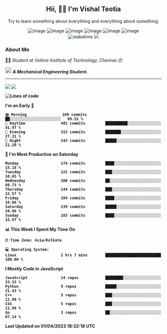<h2 align="center"><b>Hii, 🙋‍♂️ I'm Vishal Teotia</b></h2>
<p align="center">Try to learn something about everything and everything about something.</p>
<div align="center">
  


![image](https://shields.io/badge/django-green?style=for-the-badge&logo=django&logoColor=white)
![image](https://shields.io/badge/go-blue?style=for-the-badge&logo=go&logoColor=white)
![image](https://shields.io/badge/node.js-blue?style=for-the-badge&logo=node.js&logoColor=white)
![image](https://shields.io/badge/express.js-grey?style=for-the-badge&logo=express&logoColor=white)
![image](https://shields.io/badge/mongoDB-yellow?style=for-the-badge&logo=mongodb&logoColor=white)
![image](https://shields.io/badge/sqlite-violet?style=for-the-badge&logo=sqlite&logoColor=white) <br>
![wakatime](https://wakatime.com/badge/user/9b30cd44-c53a-44d5-8ea4-236584d2eaf4.svg?style=for-the-badge) 
![](https://komarev.com/ghpvc/?username=your-github-username&style=for-the-badge)
  
</div>

### About Me
👨‍🎓 <em>Student at Vellore Institute of Technology, Chennai.😊</em>

<img src="https://cdn3d.iconscout.com/3d/premium/thumb/business-deal-3597247-3010227.png" width="20"> <em><b>A Mechanical Engineering Student.</em>

---
<img align="center" src="https://github-readme-streak-stats.herokuapp.com/?user=vashuteotia123&hide_border=true&fire=2389DD&ring=329BDD&theme=dark" />
<img align="center" src="https://github-readme-stats.vercel.app/api?username=vashuteotia123&show_icons=true&theme=dark&count_private=true" />

<!--START_SECTION:waka-->
![Lines of code](https://img.shields.io/badge/From%20Hello%20World%20I%27ve%20Written-2.8%20million%20lines%20of%20code-blue)

**I'm an Early 🐤** 

```text
🌞 Morning                109 commits         ██░░░░░░░░░░░░░░░░░░░░░░░   09.51 % 
🌆 Daytime                481 commits         ██████████░░░░░░░░░░░░░░░   41.97 % 
🌃 Evening                313 commits         ███████░░░░░░░░░░░░░░░░░░   27.31 % 
🌙 Night                  243 commits         █████░░░░░░░░░░░░░░░░░░░░   21.20 % 
```
📅 **I'm Most Productive on Saturday** 

```text
Monday                   174 commits         ████░░░░░░░░░░░░░░░░░░░░░   15.18 % 
Tuesday                  122 commits         ███░░░░░░░░░░░░░░░░░░░░░░   10.65 % 
Wednesday                100 commits         ██░░░░░░░░░░░░░░░░░░░░░░░   08.73 % 
Thursday                 144 commits         ███░░░░░░░░░░░░░░░░░░░░░░   12.57 % 
Friday                   184 commits         ████░░░░░░░░░░░░░░░░░░░░░   16.06 % 
Saturday                 239 commits         █████░░░░░░░░░░░░░░░░░░░░   20.86 % 
Sunday                   183 commits         ████░░░░░░░░░░░░░░░░░░░░░   15.97 % 
```


📊 **This Week I Spent My Time On** 

```text
🕑︎ Time Zone: Asia/Kolkata

💻 Operating System: 
Linux                    2 hrs 7 mins        █████████████████████████   100.00 % 
```

**I Mostly Code in JavaScript** 

```text
JavaScript               14 repos            ████████░░░░░░░░░░░░░░░░░   33.33 % 
Python                   9 repos             █████░░░░░░░░░░░░░░░░░░░░   21.43 % 
C++                      5 repos             ███░░░░░░░░░░░░░░░░░░░░░░   11.90 % 
CSS                      5 repos             ███░░░░░░░░░░░░░░░░░░░░░░   11.90 % 
Go                       3 repos             ██░░░░░░░░░░░░░░░░░░░░░░░   07.14 % 
```




 Last Updated on 01/04/2023 18:32:18 UTC
<!--END_SECTION:waka-->
